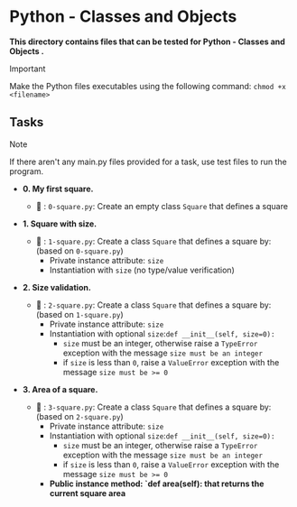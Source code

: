 # Python - Classes and Objects

**This directory contains files that can be tested for Python - Classes and Objects .**

> [!IMPORTANT]
> Make the Python files executables using the following command:
> `chmod +x <filename>`


## Tasks

> [!NOTE]
> If there aren't any main.py files provided for a task, use test files to run the program.


- **0. My first square.**

   - :file_folder: : `0-square.py`: Create an empty class `Square` that defines a square

- **1. Square with size.**

   - :file_folder: : `1-square.py`: Create a class `Square` that defines a square by: (based on `0-square.py`)
      - Private instance attribute: `size`
      - Instantiation with `size` (no type/value verification)
- **2. Size validation.**

   - :file_folder: : `2-square.py`: Create a class `Square` that defines a square by: (based on `1-square.py`)
      - Private instance attribute: `size`
      - Instantiation with optional `size`:`def __init__(self, size=0):`
         - `size` must be an integer, otherwise raise a `TypeError` exception with the message `size must be an integer`
         - if `size` is less than `0`, raise a `ValueError` exception with the message `size must be >= 0`

- **3. Area of a square.**

   - :file_folder: : `3-square.py`: Create a class `Square` that defines a square by: (based on `2-square.py`)
      - Private instance attribute: `size`
      - Instantiation with optional `size`:`def __init__(self, size=0):`
         - `size` must be an integer, otherwise raise a `TypeError` exception with the message `size must be an integer`
         - if `size` is less than `0`, raise a `ValueError` exception with the message `size must be >= 0`
      - **Public instance method: `def area(self): that returns the current square area**
